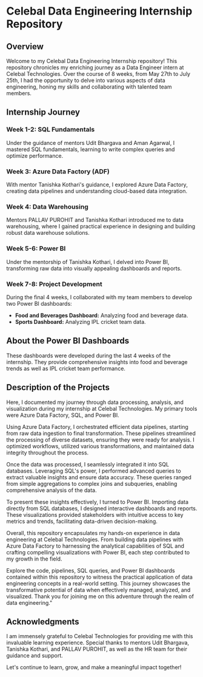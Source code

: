 
# Celebal Data Engineering Internship Repository

## Overview

Welcome to my Celebal Data Engineering Internship repository! This repository chronicles my enriching journey as a Data Engineer intern at Celebal Technologies. Over the course of 8 weeks, from May 27th to July 25th, I had the opportunity to delve into various aspects of data engineering, honing my skills and collaborating with talented team members.

## Internship Journey

### Week 1-2: SQL Fundamentals

Under the guidance of mentors Udit Bhargava and Aman Agarwal, I mastered SQL fundamentals, learning to write complex queries and optimize performance.

### Week 3: Azure Data Factory (ADF)

With mentor Tanishka Kothari's guidance, I explored Azure Data Factory, creating data pipelines and understanding cloud-based data integration.

### Week 4: Data Warehousing

Mentors PALLAV PUROHIT and Tanishka Kothari introduced me to data warehousing, where I gained practical experience in designing and building robust data warehouse solutions.

### Week 5-6: Power BI

Under the mentorship of Tanishka Kothari, I delved into Power BI, transforming raw data into visually appealing dashboards and reports. 

### Week 7-8: Project Development

During the final 4 weeks, I collaborated with my team members to develop two Power BI dashboards:
- **Food and Beverages Dashboard:** Analyzing food and beverage data.
- **Sports Dashboard:** Analyzing IPL cricket team data.

## About the Power BI Dashboards

These dashboards were developed during the last 4 weeks of the internship. They provide comprehensive insights into food and beverage trends as well as IPL cricket team performance.

## Description of the Projects

Here, I documented my journey through data processing, analysis, and visualization during my internship at Celebal Technologies. My primary tools were Azure Data Factory, SQL, and Power BI.

Using Azure Data Factory, I orchestrated efficient data pipelines, starting from raw data ingestion to final transformation. These pipelines streamlined the processing of diverse datasets, ensuring they were ready for analysis. I optimized workflows, utilized various transformations, and maintained data integrity throughout the process.

Once the data was processed, I seamlessly integrated it into SQL databases. Leveraging SQL's power, I performed advanced queries to extract valuable insights and ensure data accuracy. These queries ranged from simple aggregations to complex joins and subqueries, enabling comprehensive analysis of the data.

To present these insights effectively, I turned to Power BI. Importing data directly from SQL databases, I designed interactive dashboards and reports. These visualizations provided stakeholders with intuitive access to key metrics and trends, facilitating data-driven decision-making.

Overall, this repository encapsulates my hands-on experience in data engineering at Celebal Technologies. From building data pipelines with Azure Data Factory to harnessing the analytical capabilities of SQL and crafting compelling visualizations with Power BI, each step contributed to my growth in the field.

Explore the code, pipelines, SQL queries, and Power BI dashboards contained within this repository to witness the practical application of data engineering concepts in a real-world setting. This journey showcases the transformative potential of data when effectively managed, analyzed, and visualized. Thank you for joining me on this adventure through the realm of data engineering."

## Acknowledgments

I am immensely grateful to Celebal Technologies for providing me with this invaluable learning experience. Special thanks to mentors Udit Bhargava, Tanishka Kothari, and PALLAV PUROHIT, as well as the HR team for their guidance and support.

Let's continue to learn, grow, and make a meaningful impact together!
